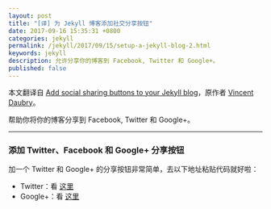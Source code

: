 ```yaml
---
layout: post
title: "[译] 为 Jekyll 博客添加社交分享按钮"
date: 2017-09-16 15:35:31 +0800
categories: jekyll
permalink: /jekyll/2017/09/15/setup-a-jekyll-blog-2.html
keywords: jekyll
description: 允许分享你的博客到 Facebook, Twitter 和 Google+。
published: false
---
```


本文翻译自 [Add social sharing buttons to your Jekyll blog](https://vdaubry.github.io/2014/10/20/add-social-sharing-buttons-with-jekyll/)，原作者 [Vincent Daubry](https://vdaubry.github.io)。

帮助你将你的博客分享到 Facebook, Twitter 和 Google+。

---

### 添加 Twitter、Facebook 和 Google+ 分享按钮

加一个 Twitter 和 Google+ 的分享按钮非常简单，去以下地址粘贴代码就好啦：

- Twitter：看 [这里](https://about.twitter.com/resources/buttons#tweet)
- Google+：看 [这里](https://developers.google.com/+/web/share/)

